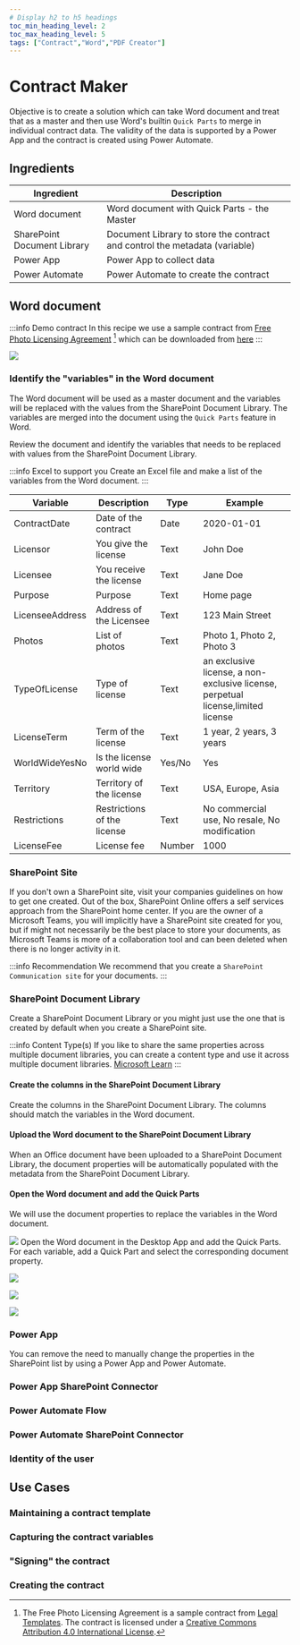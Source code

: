 ```yaml
---
# Display h2 to h5 headings
toc_min_heading_level: 2
toc_max_heading_level: 5
tags: ["Contract","Word","PDF Creator"]
---
```


# Contract Maker

Objective is to create a solution which can take Word document and treat that as a master and then use Word's builtin `Quick Parts` to merge in individual contract data. The validity of the data is supported by a Power App and the contract is created using Power Automate.

## Ingredients

| Ingredient | Description |
| --- | --- | 
| Word document | Word document with Quick Parts - the Master|
| SharePoint Document Library | Document Library to store the contract and control the metadata (variable) |
| Power App | Power App to collect data |
| Power Automate | Power Automate to create the contract |

## Word document

:::info Demo contract
In this recipe we use a sample contract from [Free Photo Licensing Agreement](https://legaltemplates.net/form/photo-licensing-agreement/) [^1] which can be downloaded from [here](https://legaltemplates.net/wp-content/uploads/documents/photo-licensing-agreement/photo-licensing-agreement.docx)
:::

![](2022-11-05-18-02-38.png)

### Identify the "variables" in the Word document
The Word document will be used as a master document and the variables will be replaced with the values from the SharePoint Document Library. The variables are merged into the document using the `Quick Parts` feature in Word.

Review the document and identify the variables that needs to be replaced with values from the SharePoint Document Library. 

:::info Excel to support you
Create an Excel file and make a list of the variables from the Word document.
:::


| Variable | Description | Type | Example |
| --- | --- | --- | --- |
| ContractDate | Date of the contract | Date | 2020-01-01 |
| Licensor | You give the license | Text | John Doe |
| Licensee | You receive the license | Text | Jane Doe |
| Purpose | Purpose | Text | Home page |
| LicenseeAddress | Address of the Licensee | Text | 123 Main Street |
| Photos | List of photos | Text | Photo 1, Photo 2, Photo 3 |
| TypeOfLicense | Type of license | Text |an exclusive license, a non-exclusive license, perpetual license,limited license |
| LicenseTerm | Term of the license | Text | 1 year, 2 years, 3 years |
| WorldWideYesNo | Is the license world wide | Yes/No | Yes |
| Territory | Territory of the license | Text | USA, Europe, Asia |
| Restrictions | Restrictions of the license | Text | No commercial use, No resale, No modification |
| LicenseFee | License fee | Number | 1000 |




### SharePoint Site

If you don't own a SharePoint site, visit your companies guidelines on how to get one created. Out of the box, SharePoint Online offers a self services approach from the SharePoint home center. If you are the owner of a Microsoft Teams, you will implicitly have a SharePoint site created for you, but if might not necessarily be the best place to store your documents, as Microsoft Teams is more of a collaboration tool and can been deleted when there is no longer activity in it. 

:::info Recommendation
We recommend that you create a `SharePoint Communication site`  for your documents.
:::

### SharePoint Document Library
Create a SharePoint Document Library or you might just use the one that is created by default when you create a SharePoint site.


:::info Content Type(s)
If you like to share the same properties across multiple document libraries, you can create a content type and use it across multiple document libraries. [Microsoft Learn](https://learn.microsoft.com/en-us/sharepoint/create-customize-content-type) 
:::



#### Create the columns in the SharePoint Document Library

Create the columns in the SharePoint Document Library. The columns should match the variables in the Word document.

#### Upload the Word document to the SharePoint Document Library

When an Office document have been uploaded to a SharePoint Document Library, the document properties will be automatically populated with the metadata from the SharePoint Document Library.



#### Open the Word document and add the Quick Parts
We will use the document properties to replace the variables in the Word document.

![](2022-11-05-17-52-35.png)
Open the Word document in the Desktop App and add the Quick Parts. For each variable, add a Quick Part and select the corresponding document property.


![](2022-11-05-18-04-03.png)

![](2022-11-05-18-05-10.png)

![](2022-11-05-19-09-37.png)


### Power App
You can remove the need to manually change the properties in the SharePoint list by using a Power App and Power Automate.

### Power App SharePoint Connector
### Power Automate Flow
### Power Automate SharePoint Connector
### Identity of the user
  
## Use Cases

### Maintaining a contract template
### Capturing the contract variables
### "Signing" the contract
### Creating the contract


[^1]: The Free Photo Licensing Agreement is a sample contract from [Legal Templates](https://legaltemplates.net/form/photo-licensing-agreement/). The contract is licensed under a [Creative Commons Attribution 4.0 International License](https://creativecommons.org/licenses/by/4.0/).
